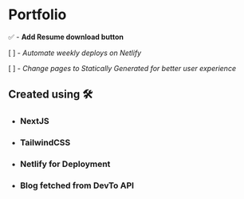 # Portfolio

✅ - **Add Resume download button**

[ ] - _Automate weekly deploys on Netlify_

 [ ] - _Change pages to Statically Generated for better user experience_

## Created using 🛠️
- ### NextJS
- ### TailwindCSS
- ### Netlify for Deployment
- ### Blog fetched from DevTo API